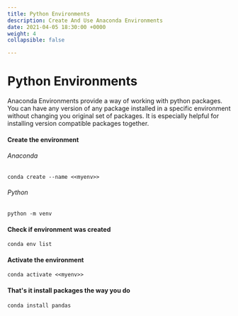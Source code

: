```yaml
---
title: Python Environments
description: Create And Use Anaconda Environments
date: 2021-04-05 18:30:00 +0000
weight: 4
collapsible: false

---
```

# Python Environments

Anaconda Environments provide a way of working with python packages. You can have any version of any package installed in a specific environment without changing you original set of packages. It is especially helpful for installing version compatible packages together. 

#### Create the environment

###### Anaconda

    conda create --name <<myenv>>

###### Python

    python -m venv

#### Check if environment was created

    conda env list

#### Activate the environment

    conda activate <<myenv>>

#### That's it install packages the way you do

    conda install pandas